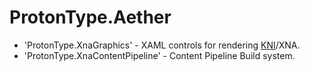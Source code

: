 # ProtonType.Aether

* 'ProtonType.XnaGraphics' - XAML controls for rendering [KNI](https://github.com/kniEngine/kni/releases)/XNA.
* 'ProtonType.XnaContentPipeline' - Content Pipeline Build system.
